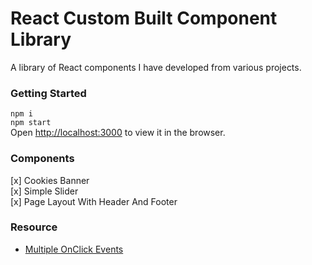 # React Custom Built Component Library 

A library of React components I have developed from various projects. 

### Getting Started 

`npm i` <br>
`npm start` <br>
Open [http://localhost:3000](http://localhost:3000) to view it in the browser.

### Components 
[x] Cookies Banner <br>
[x] Simple Slider <br>
[x] Page Layout With Header And Footer <br>

### Resource 
- [Multiple OnClick Events](https://upmostly.com/tutorials/multiple-onclick-events-in-react-with-examples)
